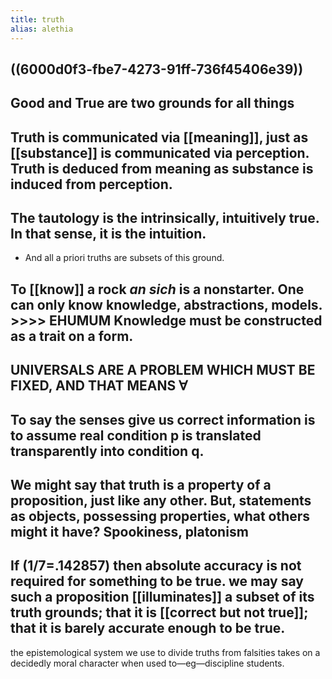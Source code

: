 ```yaml
---
title: truth
alias: alethia
---
```


## ((6000d0f3-fbe7-4273-91ff-736f45406e39))
## Good and True are two grounds for all things
## Truth is communicated via [[meaning]], just as [[substance]] is communicated via perception. Truth is deduced from meaning as substance is induced from perception.
## The tautology is the intrinsically, intuitively true. In that sense, it is the intuition.
- And all a priori truths are subsets of this ground.
## To [[know]] a rock *an sich* is a nonstarter. One can only know knowledge, abstractions, models. >>>> EHUMUM Knowledge must be constructed as a trait on a form.
## UNIVERSALS ARE A PROBLEM WHICH MUST BE FIXED, AND THAT MEANS ∀
## To say the senses give us correct information is to assume real condition p is translated transparently into condition q.
## We might say that truth is a property of a proposition, just like any other. But, statements as objects, possessing properties, what others might it have? Spookiness, platonism
## If (1/7=.142857) then absolute accuracy is not required for something to be true. we may say such a proposition [[illuminates]] a subset of its truth grounds; that it is [[correct but not true]]; that it is barely accurate enough to be true.

the epistemological system we use to divide truths from falsities takes on a decidedly moral character when used to—eg—discipline students.
